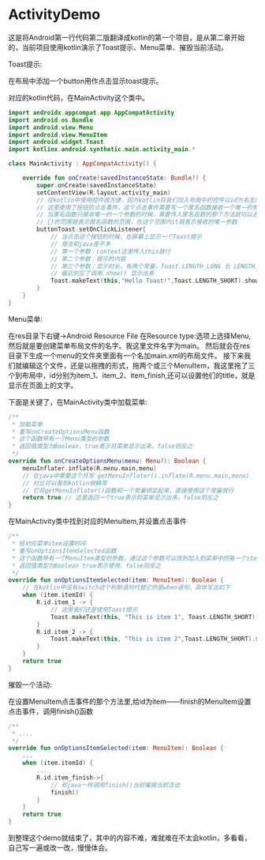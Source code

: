 # ActivityDemo

这是将Android第一行代码第二版翻译成kotlin的第一个项目，是从第二章开始的，当前项目使用kotlin演示了Toast提示、Menu菜单、摧毁当前活动。

Toast提示:

在布局中添加一个button用作点击显示toast提示。

对应的kotlin代码，在MainActivity这个类中。
```kotlin
import androidx.appcompat.app.AppCompatActivity
import android.os.Bundle
import android.view.Menu
import android.view.MenuItem
import android.widget.Toast
import kotlinx.android.synthetic.main.activity_main.*

class MainActivity : AppCompatActivity() {

    override fun onCreate(savedInstanceState: Bundle?) {
        super.onCreate(savedInstanceState)
        setContentView(R.layout.activity_main)
        // 在kotlin中使用控件很方便，因为kotlin将我们加入布局中的控件以id为名生成了全局常量
        // 这里使用了按钮的点击事件，这个点击事件需要写一个匿名函数接收一个唯一的参数view:View
        // 当匿名函数只接收唯一的一个参数的时候，需要传入匿名函数的那个方法就可以去掉()变为{}
        // {}的范围就表示匿名函数的范围，在这个范围内it就表示接收的唯一参数
        buttonToast.setOnClickListener{
            // 当点击这个按钮的时候，在屏幕上显示一个Toast提示
            // 用法和java差不多
            // 第一个参数：context这里传入this就行
            // 第二个参数：提示的内容
            // 第三个参数：显示时长，有两个常量，Toast.LENGTH_LONG 长 LENGTH_SHORT 短
            // 最后别忘了调用.show() 显示出来
            Toast.makeText(this,"Hello Toast!",Toast.LENGTH_SHORT).show()
        }
    }
}
```

Menu菜单:

在res目录下右键->Android Resource File 在Resource type:选项上选择Menu,然后就是要创建菜单布局文件的名字。我这里文件名字为main。
然后就会在res目录下生成一个menu的文件夹里面有一个名加main.xml的布局文件。
接下来我们就编辑这个文件，还是以拖拽的形式，拖两个或三个MenuItem，我这里拖了三个到布局中，id分别为item_1、item_2、item_finish,还可以设置他们的title，就是显示在页面上的文字。

下面是关键了，在MainActivity类中加载菜单:
```kotlin
/**
 * 加载菜单
 * 重写onCreateOptionsMenu函数
 * 这个函数带有一个Menu类型的参数
 * 返回值类型为Boolean，true表示将菜单显示出来，false则反之
 */
override fun onCreateOptionsMenu(menu: Menu?): Boolean {
    menuInflater.inflate(R.menu.main,menu)
    // 在java中需要这个月写 getMenuInflater().inflate(R.menu.main,menu)
    // 对比可以看到kotlin很精简
    // 它将getMenuInflater()函数和一个常量绑定起来，直接使用这个常量就行
    return true // 这里返回一个true表示将菜单显示出来，false则反之
}
```

在MainActivity类中找到对应的MenuItem,并设置点击事件
```kotlin
/**
 * 给对应菜单item设置时间
 * 重写onOptionsItemSelected函数
 * 这个函数带有一个MenuItem类型的参数，通过这个参数可以找到加入到菜单中的每一个item
 * 返回值类型为Boolean true表示使用，false则反之
 */
override fun onOptionsItemSelected(item: MenuItem): Boolean {
    // 在kotlin中没有switch这个判断语句代替它的是when语句，具体写法如下
    when (item.itemId) {
        R.id.item_1 -> {
            // 这里我们还是使用Toast提示
            Toast.makeText(this, "This is item 1", Toast.LENGTH_SHORT).show()
        }
        R.id.item_2 -> {
            Toast.makeText(this, "This is item 2",Toast.LENGTH_SHORT).show()
        }
    }
    return true
}
```

摧毁一个活动:

在设置MenuItem点击事件的那个方法里,给id为item——finish的MenuItem设置点击事件，调用finish()函数
```kotlin
/**
 * ....
 */
override fun onOptionsItemSelected(item: MenuItem): Boolean {
    ...
    when (item.itemId) {
        ...
        R.id.item_finish->{
            // 和java一样调用finish()当前摧毁当前活动
            finish()
        }
    }
    return true
}
```

到整理这个demo就结束了，其中的内容不难，难就难在不太会kotlin，多看看，自己写一遍或改一改，慢慢体会。

